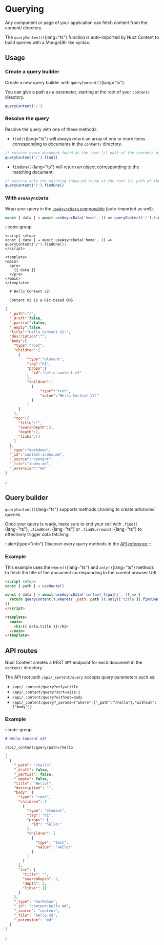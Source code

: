 # Querying

Any component or page of your application can fetch content from the content/ directory.

The `queryContent()`{lang="ts"} function is auto-imported by Nuxt Content to build queries with a MongoDB-like syntax.

## Usage

### Create a query builder

Create a new query builder with `queryContent()`{lang="ts"}.

You can give a path as a parameter, starting at the root of your `content/` directory.

```js
queryContent('/')
```

### Resolve the query

Resolve the query with one of these methods:

- `find()`{lang="ts"} will always return an array of one or more items corresponding to documents in the `content/` directory.

```js
/* returns every document found at the root (/) path of the content/ directory */
queryContent('/').find()
```

- `findOne()`{lang="ts"} will return an object corresponding to the matching document.

```js
/* returns only the matching index.md found at the root (/) path of the content/ directory */
queryContent('/').findOne()
```

### With `useAsyncData`

Wrap your query in the [`useAsyncData` composable](https://v3.nuxtjs.org/api/composables/use-async-data) (auto-imported as well).

```js
const { data } = await useAsyncData('home', () => queryContent('/').findOne())
```

::code-group
  ```vue [app.vue]
  <script setup>
  const { data } = await useAsyncData('home', () => queryContent('/').findOne())
  </script>

  <template>
  <main>
    <pre>
      {{ data }}
    </pre>
  </main>
  </template>
  ```

  ```md [content/index.md]
    # Hello Content v2!

    Content V2 is a Git-based CMS
  ```

  ```json ["Preview"]
  {
    "_path":"/",
    "_draft":false,
    "_partial":false,
    "_empty":false,
    "title":"Hello Content V2!",
    "description":"",
    "body":{
      "type":"root",
      "children":[
        {
            "type":"element",
            "tag":"h1",
            "props":{
              "id":"hello-content-v2"
            },
            "children":[
              {
                  "type":"text",
                  "value":"Hello Content V2!"
              }
            ]
        }
      ],
      "toc":{
        "title":"",
        "searchDepth":2,
        "depth":2,
        "links":[]
      }
    },
    "_type":"markdown",
    "_id":"content:index.md",
    "_source":"content",
    "_file":"index.md",
    "_extension":"md"
  }
  ```
::

## Query builder

`queryContent()`{lang="ts"} supports methods chaining to create advanced queries.

Once your query is ready, make sure to end your call with `.find()`{lang="ts"}, `.findOne()`{lang="ts"} or `.findSurround()`{lang="ts"} to effectively trigger data fetching.

::alert{type="info"}
Discover every query methods in the [API reference](/api/composables/query-content)
::

### Example

This example uses the `where()`{lang="ts"} and `only()`{lang="ts"} methods to fetch the title of the document corresponding to the current browser URL.

```html
<script setup>
const { path } = useRoute()

const { data } = await useAsyncData(`content-${path}`, () => {
  return queryContent().where({ _path: path }).only(['title']).findOne()
})
</script>

<template>
  <main>
    <h1>{{ data.title }}</h1>
  </main>
</template>
```

## API routes

Nuxt Content creates a REST `GET` endpoint for each document in the `content/` directory.

The API root path `/api/_content/query` accepts query parameters such as:

- `/api/_content/query?only=title`
- `/api/_content/query?sort=size:1`
- `/api/_content/query?without=body`
- `/api/_content/query?_params={"where":{"_path":"/hello"},"without":["body"]}`

### Example

::code-group
  ```md [content/hello.md]
  # Hello Content v2!
  ```

  ```text [Endpoint]
  /api/_content/query?path=/hello
  ```

  ```json [Response]
  [
    {
      "_path": "/hello",
      "_draft": false,
      "_partial": false,
      "_empty": false,
      "title": "Hello!",
      "description": "",
      "body": {
        "type": "root",
        "children": [
          {
            "type": "element",
            "tag": "h1",
            "props": {
              "id": "hello!"
            },
            "children": [
              {
                "type": "text",
                "value": "Hello!"
              }
            ]
          }
        ],
        "toc": {
          "title": "",
          "searchDepth": 2,
          "depth": 2,
          "links": []
        }
      },
      "_type": "markdown",
      "_id": "content:hello.md",
      "_source": "content",
      "_file": "hello.md",
      "_extension": "md"
    }
  ]
  ```
::
